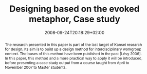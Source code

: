 ---
slug: designing-based-on-the-evoked-metaphor-case-study
title: "Designing based on the evoked metaphor, Case study"
layout: single
publitype: conference
subsection: conference
institution:
    logo: Tsukuba
    web: "https://www.tsukuba.ac.jp/"
    name: "University of Tsukuba"
kansei: true
research: 
    -  kansei
date: 2008-09-24T20:18:29+02:00
reference: "Lévy, P., & Yamanaka, T. (2008). Designing based on the evoked metaphor - Case study. In D., Marjanovic, M., Storga, N., Pavkovic, & N., Bojcetic (Eds.), the Proceedings of 10th International Design Conference 2008 (pp 1095 – 1104). Dubrovnik, Croatia."
abstract: "The research presented in this paper is part of the last target of Kansei research for design. Its aim is to build up a design method for interdisciplinary workgroup context. The bases of this method have been published in the past [Lévy 2006]. In this paper, this method and a more practical way to apply it will be introduced, before presenting a case study output from a course taught from April to November 2007 to Master students."
link:
 paper: "https://1drv.ms/b/s!AnQx_v88q65Qv4QsGEXhV6XR4JbLbg?e=lgmmQC"
---